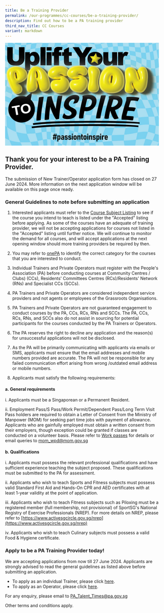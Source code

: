 ```yaml
---
title: Be a Training Provider
permalink: /our-programmes/cc-courses/be-a-training-provider/
description: Find out how to be a PA training provider
third_nav_title: CC Courses
variant: markdown
---
```

![Uplife Your PAssion to Inspire](/images/Our%20Programmes/web-banner.jpg)

## **Thank you for your interest to be a PA Training Provider.**
The submission of New Trainer/Operator application form has closed on 27 June 2024.  More information on the next application window will be available on this page once ready.



### **General Guidelines to note before submitting an application**

1. Interested applicants must refer to the [Course Subject Listing](https://go.gov.sg/coursesubjectlisting-may2024) to see if the course you intend to teach is listed under the "Accepted" listing before applying.  As some of the courses have an adequate of training provider, we will not be accepting applications for courses not listed in the "Accepted" listing until further notice. We will continue to monitor the demand for all courses, and will accept applications at the next opening window should more training providers be required by then.

2. You may refer to [onePA](https://www.onepa.gov.sg/) to identify the correct category for the courses that you are interested to conduct. 

3. Individual Trainers and Private Operators must register with the People's Association (PA) before conducting courses at Community Centres / Clubs) (CCs), Residents' Committees Centres (RCs)/Residents' Network (RNs) and Specialist CCs (SCCs).

4. PA Trainers and Private Operators are considered independent service providers and not agents or employees of the Grassroots Organisations.

5. PA Trainers and Private Operators are not guaranteed engagement to conduct courses by the PA, CCs, RCs, RNs and SCCs.  The PA, CCs, RCs, RNs, and SCCs also do not assist in sourcing for potential participants for the courses conducted by the PA Trainers or Operators.  

6. The PA reserves the right to decline any application and the reason(s) for unsuccessful applications will not be disclosed.
 
7.   As the PA will be primarily communicating with applicants via emails or SMS, applicants must ensure that the email addresses and mobile numbers provided are accurate.  The PA will not be responsible for any failed communication effort arising from wrong /outdated email address or mobile numbers.

8.   Applicants must satisfy the following requirements:


#### a.  General requirements

i. Applicants must be a Singaporean or a Permanent Resident.

ii. Employment Pass/S Pass/Work Permit/Dependent Pass/Long Term Visit Pass holders are required to obtain a Letter of Consent from the Ministry of Manpower (MOM) for seeking part time jobs with payment of allowance.  Applicants who are gainfully employed must obtain a written consent from their employers, though exception could be granted if classes are conducted on a volunteer basis.  Please refer to [Work passes](https://www.mom.gov.sg/passes-and-permits/) for details or email queries to [mom_wpd@mom.gov.sg](mailto:mom_wpd@mom.gov.sg) 


#### b. Qualifications 

i. Applicants must possess the relevant professional qualifications and have sufficient experience teaching the subject proposed.  These qualifications must be submitted to the PA for assessment. 

ii. Applicants who wish to teach Sports and Fitness subjects must possess valid Standard First Aid and Hands-On CPR and AED certificates  with at least 1-year validity at the point of application.

iii. Applicants who wish to teach Fitness subjects such as Piloxing must be a registered member (full membership, not provisional) of SportSG's National Registry of Exercise Professionals (NREP).   For more details on NREP, please refer to [https://www.activesgcircle.gov.sg/nrep](https://www.activesgcircle.gov.sg/nrep)

iv. Applicants who wish to teach Culinary subjects must possess a valid Food & Hygiene certificate.
   		
### **Apply to be a PA Training Provider today!** 

We are accepting applications from now till 27 June 2024.  Applicants are strongly advised to read the general guidelines as listed above before submitting an application.

* To  apply as an individual Trainer, please click [here](https://form.gov.sg/5d774ecac36c6500121c3468).
* To apply as an Operator, please click [here](https://form.gov.sg/5df748c39cf14f0019128ca1). 

For any enquiry, please email to [PA_Talent_Times@pa.gov.sg](mailto:PA_Talent_Times@pa.gov.sg) 

Other terms and conditions apply.
